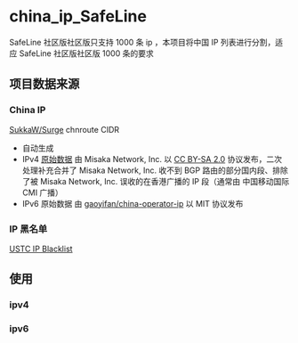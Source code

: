 # china_ip_SafeLine
SafeLine 社区版社区版只支持 1000 条 ip ，本项目将中国 IP 列表进行分割，适应 SafeLine 社区版社区版 1000 条的要求

## 项目数据来源
### China IP
[SukkaW/Surge](https://github.com/SukkaW/Surge)  chnroute CIDR
- 自动生成
- IPv4 [原始数据](https://github.com/misakaio/chnroutes2) 由 Misaka Network, Inc. 以 [CC BY-SA 2.0](https://creativecommons.org/licenses/by-sa/2.0/) 协议发布，二次处理补充合并了 Misaka Network, Inc. 收不到 BGP 路由的部分国内段、排除了被 Misaka Network, Inc. 误收的在香港广播的 IP 段（通常由 中国移动国际 CMI 广播）
- IPv6 原始数据 由 [gaoyifan/china-operator-ip](https://github.com/gaoyifan/china-operator-ip) 以 MIT 协议发布
### IP 黑名单
[USTC IP Blacklist](https://blackip.ustc.edu.cn/intro.php)
## 使用
### ipv4

### ipv6
